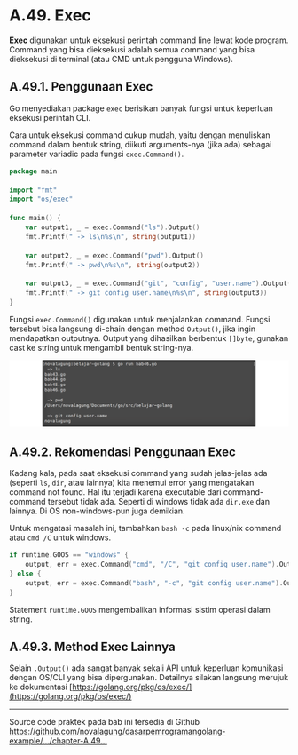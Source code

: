 # A.49. Exec

**Exec** digunakan untuk eksekusi perintah command line lewat kode program. Command yang bisa dieksekusi adalah semua command yang bisa dieksekusi di terminal (atau CMD untuk pengguna Windows).

## A.49.1. Penggunaan Exec

Go menyediakan package `exec` berisikan banyak fungsi untuk keperluan eksekusi perintah CLI.

Cara untuk eksekusi command cukup mudah, yaitu dengan menuliskan command dalam bentuk string, diikuti arguments-nya (jika ada) sebagai parameter variadic pada fungsi `exec.Command()`.

```go
package main

import "fmt"
import "os/exec"

func main() {
    var output1, _ = exec.Command("ls").Output()
    fmt.Printf(" -> ls\n%s\n", string(output1))

    var output2, _ = exec.Command("pwd").Output()
    fmt.Printf(" -> pwd\n%s\n", string(output2))

    var output3, _ = exec.Command("git", "config", "user.name").Output()
    fmt.Printf(" -> git config user.name\n%s\n", string(output3))
}
```

Fungsi `exec.Command()` digunakan untuk menjalankan command. Fungsi tersebut bisa langsung di-chain dengan method `Output()`, jika ingin mendapatkan outputnya. Output yang dihasilkan berbentuk `[]byte`, gunakan cast ke string untuk mengambil bentuk string-nya.

![Ekeskusi command menggunakan exec](images/A_exec_1_exec.png)

## A.49.2. Rekomendasi Penggunaan Exec

Kadang kala, pada saat eksekusi command yang sudah jelas-jelas ada (seperti `ls`, `dir`, atau lainnya) kita menemui error yang mengatakan command not found. Hal itu terjadi karena executable dari command-command tersebut tidak ada. Seperti di windows tidak ada `dir.exe` dan lainnya. Di OS non-windows-pun juga demikian.

Untuk mengatasi masalah ini, tambahkan `bash -c` pada linux/nix command atau `cmd /C` untuk windows.

```go
if runtime.GOOS == "windows" {
    output, err = exec.Command("cmd", "/C", "git config user.name").Output()
} else {
    output, err = exec.Command("bash", "-c", "git config user.name").Output()
}
```

Statement `runtime.GOOS` mengembalikan informasi sistim operasi dalam string.

## A.49.3. Method Exec Lainnya

Selain `.Output()` ada sangat banyak sekali API untuk keperluan komunikasi dengan OS/CLI yang bisa dipergunakan. Detailnya silakan langsung merujuk ke dokumentasi [https://golang.org/pkg/os/exec/](https://golang.org/pkg/os/exec/)

---

<div class="source-code-link">
    <div class="source-code-link-message">Source code praktek pada bab ini tersedia di Github</div>
    <a href="https://github.com/novalagung/dasarpemrogramangolang-example/tree/master/chapter-A.49-exec">https://github.com/novalagung/dasarpemrogramangolang-example/.../chapter-A.49...</a>
</div>
